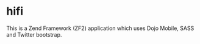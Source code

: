 hifi
====

This is a Zend Framework (ZF2) application which uses Dojo Mobile, SASS and Twitter bootstrap.